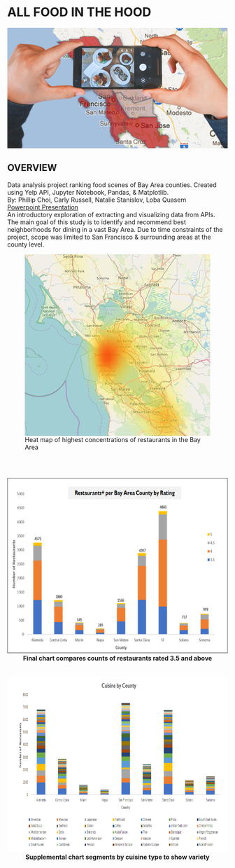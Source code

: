 # ALL FOOD IN THE HOOD
<p align="center">
  <img src="Resources/Images/foodinthehood.png">
  <br>
</p>

## OVERVIEW
Data analysis project ranking food scenes of Bay Area counties. Created using Yelp API, Jupyter Notebook, Pandas, & Matplotlib.
<br>
By: Phillip Choi, Carly Russell, Natalie Stanislov, Loba Quasem
<br>
<a href="All food in the hood.pptx">Powerpoint Presentation</a>
<br>
An introductory exploration of extracting and visualizing data from APIs. The main goal of this study is to identify and recommend best neighborhoods for dining in a vast Bay Area. Due to time constraints of the project, scope was limited to San Francisco & surrounding areas at the county level.
<figure>
  <img src="Resources/Images/count_per_coord_yellow.PNG" width="480" align="right"/>
  <figcaption>Heat map of highest concentrations of restaurants in the Bay Area</figcaption>
</figure>
<br>
<br>
<p align="center">
  <img src="Resources/Images/rating.png" height="400"/>
  <br>
    <b>Final chart compares counts of restaurants rated 3.5 and above</b>
  <br>
  <br>
  <br>
  <img src="Resources/Images/cuisine.png" height="400"/>
  <br>
    <b>Supplemental chart segments by cuisine type to show variety</b>
</p>
